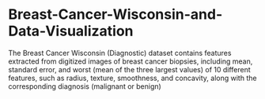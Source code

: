 # Breast-Cancer-Wisconsin-and-Data-Visualization
The Breast Cancer Wisconsin (Diagnostic) dataset contains features extracted from digitized images of breast cancer biopsies, including mean, standard error, and worst (mean of the three largest values) of 10 different features, such as radius, texture, smoothness, and concavity, along with the corresponding diagnosis (malignant or benign)
